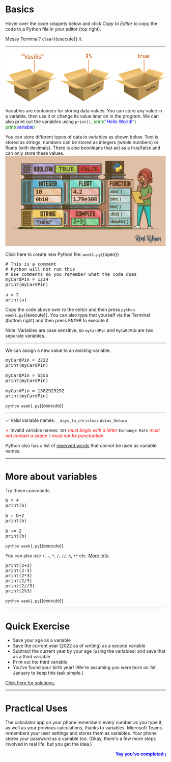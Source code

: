 # Basics
Hover over the code snippets below and click *Copy to Editor* to copy the code to a Python file in your editor (top right).

Messy Terminal? `clear`{{execute}} it.
<hr>

![Variables](./assets/variables.png)

Variables are containers for storing data values. You can store any value in a variable, then use it or change its value later on in the program. We can also print out the variables using ```print()```. <span style="color:green">print(</span><span style="color:blue">"Hello World!"</span><span style="color:green">)</span> <span style="color:green">print(</span><span style="color:blue">variable</span><span style="color:green">)</span>

You can store different types of data in variables as shown below. Text is stored as strings, numbers can be stored as integers (whole numbers) or floats (with decimals). There is also boonleans that act as a true/false and can only store these values. 
![DataTypes](./assets/data-types.webp)

Click here to create new Python file: `week1.py`{{open}}

<pre class="file" data-filename="week1.py" data-target="replace">
# This is a comment
# Python will not run this
# Use comments so you remember what the code does
myCardPin = 1234
print(myCardPin)

a = 2
print(a)
</pre>

Copy the code above over to the editor and then press
`python week1.py`{{execute}}. You can also type that yourself via the Terminal (bottom right) and then press <kbd>ENTER</kbd> to execute it.

Note: Variables are case sensitive, so ```myCardPin``` and ```MyCaRdPiN``` are two separate variables.

<hr>

We can assign a new value to an existing variable.

<pre class="file" data-filename="week1.py" data-target="replace">
myCardPin = 2222
print(myCardPin)

myCardPin = 5555
print(myCardPin)

myCardPin = 1382929292
print(myCardPin)
</pre>

`python week1.py`{{execute}}

<hr>

<span style="color:green">✓</span> Valid variable names: ```_``` ```days_to_christmas``` ```Adiós_Señora```

<span style="color:red">✗</span> Invalid variable names: ```10t``` *<span style="color:red">must begin with a letter</span>* ```Exchange Rate``` *<span style="color:red">must not contain a space</span>* ```?``` *<span style="color:red">must not be punctuation</span>*

Python also has a list of [reserved words](https://www.w3schools.com/python/python_ref_keywords.asp) that cannot be used as variable names.

<hr>

# More about variables
Try these commands.

<pre class="file" data-filename="week1.py" data-target="replace">
b = 4
print(b)

b = b+2
print(b)

b += 2
print(b)
</pre>

`python week1.py`{{execute}}

You can also use ```+```, ```-```, ```*```, ```/```, ```//```, ```%```, ```**``` etc. [More Info](https://www.w3schools.com/python/python_operators.asp).

<pre class="file" data-filename="week1.py" data-target="replace">
print(2+3)
print(2-3)
print(2*3)
print(2/3)
print(2//3)
print(2%3)
</pre>

`python week1.py`{{execute}}

<hr>

# Quick Exercise
- Save your age as a variable
- Save the current year (2022 as of writing) as a second variable
- Subtract the current year by your age (using the variables) and save that as a third variable
- Print out the third variable
- You've found your birth year! (We're assuming you were born on 1st January to keep this task simple.)

[Click here for solutions.](https://gitlabce.tools.aws.vodafone.com/vodafonecodingclub/Crash-Course/-/blob/master/Python%20Solutions/Week%201.md)

<hr>

# Practical Uses
The calculator app on your phone remembers every number as you type it, as well as your previous calculations, thanks to variables. Microsoft Teams remembers your user settings and stores them as variables. Your phone stores your password as a variable too. (Okay, there's a few more steps involved in real life, but you get the idea.)

<marquee style='color: blue;'><b>Yay you've completed part 1!</b></marquee>
